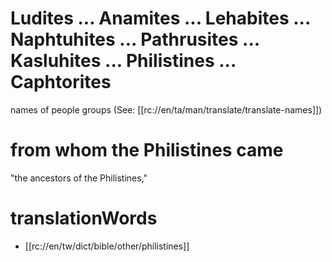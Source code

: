 # Ludites ... Anamites ... Lehabites ... Naphtuhites ... Pathrusites ... Kasluhites ... Philistines ... Caphtorites

names of people groups (See: [[rc://en/ta/man/translate/translate-names]])

# from whom the Philistines came

"the ancestors of the Philistines,"

# translationWords

* [[rc://en/tw/dict/bible/other/philistines]]